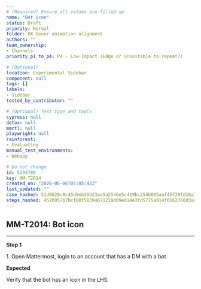```yaml
---
# (Required) Ensure all values are filled up
name: "Bot icon"
status: Draft
priority: Normal
folder: UX hover animation alignment
authors: ""
team_ownership:
- Channels
priority_p1_to_p4: P4 - Low-Impact (Edge or unsuitable to repeat?)

# (Optional)
location: Experimental Sidebar
component: null
tags: []
labels:
- Sidebar
tested_by_contributor: ""

# (Optional) Test type and tools
cypress: null
detox: null
mmctl: null
playwright: null
rainforest:
- Evaluating
manual_test_environments:
- Webapp

# Do not change
id: 5294789
key: MM-T2014
created_on: "2020-05-06T05:05:42Z"
last_updated: ""
case_hashed: 51d0628c8c45d8eb19b23aa5a2546e5c419bc254b005aaf45720fd16a75f0c992e54f8e5d3da24f34e8b0a9fa4922a07
steps_hashed: 452b957b7bcf88f58394671229d09ed14e3fd5775a014f0162760d3ae583d866f50b58fbeffc71989bfa2e6bd2aadee8
---
```


<!-- (Auto-generated) Based on frontmatter's "key" and "name" -->

## MM-T2014: Bot icon

---

**Step 1**

1\. Open Mattermost, login to an account that has a DM with a bot

**Expected**

Verify that the bot has an icon in the LHS.
